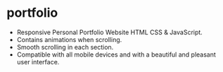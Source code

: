 # portfolio
- Responsive Personal Portfolio Website HTML CSS & JavaScript.
- Contains animations when scrolling.
- Smooth scrolling in each section.
- Compatible with all mobile devices and with a beautiful and pleasant user interface.
